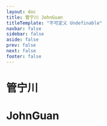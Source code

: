 ```yaml
---
layout: doc
title: 管宁川 JohnGuan
titleTemplate: "不可定义 Undefinable"
navbar: false
sidebar: false
aside: false
prev: false
next: false
footer: false
---
```


<script setup lang="ts">
import { useData } from 'vitepress'

const { locales } = useData().site.value
</script>

<div class="flex flex-col items-center justify-center w-full gap-4">
  <div class="flex flex-col items-center justify-center gap-2">
  <h1 class="text-5xl" lang="zh-CN">管宁川</h1>
  <h1 class="text-4xl" lang="en-US">JohnGuan</h1>
  </div>
</div>
